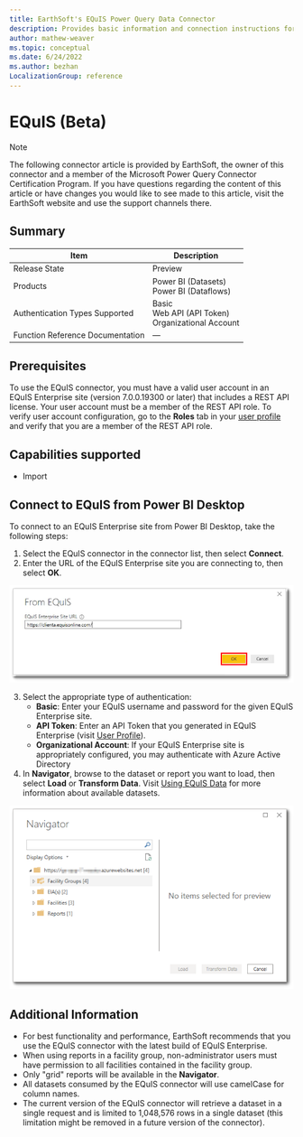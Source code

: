 ```yaml
---
title: EarthSoft's EQuIS Power Query Data Connector
description: Provides basic information and connection instructions for the EQuIS connector.
author: mathew-weaver
ms.topic: conceptual
ms.date: 6/24/2022
ms.author: bezhan
LocalizationGroup: reference
---
```


# EQuIS (Beta)

>[!Note]
>The following connector article is provided by EarthSoft, the owner of this connector and a member of the Microsoft Power Query Connector Certification Program. If you have questions regarding the content of this article or have changes you would like to see made to this article, visit the EarthSoft website and use the support channels there.

## Summary

| Item | Description |
| ------- | ---------- |
| Release State | Preview |
| Products | Power BI (Datasets)<br/>Power BI (Dataflows) |
| Authentication Types Supported | Basic<br/>Web API (API Token)<br/>Organizational Account |
| Function Reference Documentation | &mdash; |

## Prerequisites

To use the EQuIS connector, you must have a valid user account in an EQuIS Enterprise site (version 7.0.0.19300 or later) that includes a REST API license. Your user account must be a member of the REST API role. To verify user account configuration, go to the **Roles** tab in your [user profile](https://help.earthsoft.com/index.htm?ent-user_profile_editor.htm) and verify that you are a member of the REST API role.

## Capabilities supported

* Import

## Connect to EQuIS from Power BI Desktop

To connect to an EQuIS Enterprise site from Power BI Desktop, take the following steps:

1. Select the EQuIS connector in the connector list, then select **Connect**.
2. Enter the URL of the EQuIS Enterprise site you are connecting to, then select **OK**.

![Enter URL of EQuIS Enterprise site.](./media/EQuIS/enterprise_connection-ok.png)

3. Select the appropriate type of authentication:
    - **Basic**: Enter your EQuIS username and password for the given EQuIS Enterprise site.
    - **API Token**: Enter an API Token that you generated in EQuIS Enterprise (visit [User Profile](https://help.earthsoft.com/index.htm?ent-user_profile_editor.htm)).
    - **Organizational Account**: If your EQuIS Enterprise site is appropriately configured, you may authenticate with Azure Active Directory
4. In **Navigator**, browse to the dataset or report you want to load, then select **Load** or **Transform Data**. Visit [Using EQuIS Data](https://help.earthsoft.com/index.htm?pbi-power-bi-adding-datasets.htm) for more information about available datasets. 

![Select dataset in Navigator.](./media/EQuIS/navigator_cropped.png)

## Additional Information

* For best functionality and performance, EarthSoft recommends that you use the EQuIS connector with the latest build of EQuIS Enterprise.
* When using reports in a facility group, non-administrator users must have permission to all facilities contained in the facility group.
* Only "grid" reports will be available in the **Navigator**.
* All datasets consumed by the EQuIS connector will use camelCase for column names.
* The current version of the EQuIS connector will retrieve a dataset in a single request and is limited to 1,048,576 rows in a single dataset (this limitation might be removed in a future version of the connector).
